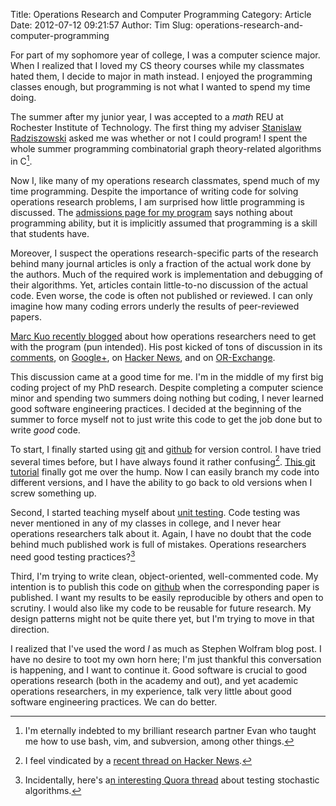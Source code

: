 Title: Operations Research and Computer Programming
Category: Article
Date: 2012-07-12 09:21:57
Author: Tim
Slug: operations-research-and-computer-programming

For part of my sophomore year of college, I was a computer science major. When I realized that I loved my CS theory courses while my classmates hated them, I decide to major in math instead. I enjoyed the programming classes enough, but programming is not what I wanted to spend my time doing.

The summer after my junior year, I was accepted to a _math_ REU at Rochester Institute of Technology. The first thing my adviser [Stanislaw Radziszowski](http://www.cs.rit.edu/~spr/) asked me was whether or not I could program! I spent the whole summer programming combinatorial graph theory-related algorithms in C[^1programming].

Now I, like many of my operations research classmates, spend much of my time programming. Despite the importance of writing code for solving operations research problems, I am surprised how little programming is discussed. The [admissions page for my program](http://www.or.ncsu.edu/admission/) says nothing about programming ability, but it is implicitly assumed that programming is a skill that students have.

Moreover, I suspect the operations research-specific parts of the research behind many journal articles is only a fraction of the actual work done by the authors. Much of the required work is implementation and debugging of their algorithms. Yet, articles contain little-to-no discussion of the actual code. Even worse, the code is often not published or reviewed. I can only imagine how many coding errors underly the results of peer-reviewed papers.

[Marc Kuo recently blogged](https://kuomarc.wordpress.com/2012/07/02/top-hackers-we-need-you-for-operations-research/) about how operations researchers need to get with the program (pun intended). His post kicked of tons of discussion in its [comments](https://kuomarc.wordpress.com/2012/07/02/top-hackers-we-need-you-for-operations-research/#comments), on [Google+](https://plus.google.com/110464871801965858778/posts/QDtHN7PcsCL), on [Hacker News](http://news.ycombinator.com/item?id=4191847), and on [OR-Exchange](http://www.or-exchange.com/questions/5783/which-programming-skillsexperience-are-essential-for-being-a-good-or-researcher-if-any?utm_medium=twitter&utm_source=twitterfeed).

This discussion came at a good time for me. I'm in the middle of my first big coding project of my PhD research. Despite completing a computer science minor and spending two summers doing nothing but coding, I never learned good software engineering practices. I decided at the beginning of the summer to force myself not to just write this code to get the job done but to write _good_ code.

To start, I finally started using [git](http://git-scm.com/) and [github](https://github.com/) for version control. I have tried several times before, but I have always found it rather confusing[^2programming]. [This git tutorial](http://www.vogella.com/articles/Git/article.html) finally got me over the hump. Now I can easily branch my code into different versions, and I have the ability to go back to old versions when I screw something up.

Second, I started teaching myself about [unit testing](http://en.wikipedia.org/wiki/Unit_testing). Code testing was never mentioned in any of my classes in college, and I never hear operations researchers talk about it. Again, I have no doubt that the code behind much published work is full of mistakes. Operations researchers need good testing practices?[^3programming]

Third, I'm trying to write clean, object-oriented, well-commented code. My intention is to publish this code on [github](https://github.com/tdhopper) when the corresponding paper is published. I want my results to be easily reproducible by others and open to scrutiny. I would also like my code to be reusable for future research. My design patterns might not be quite there yet, but I'm trying to move in that direction.

I realized that I've used the word _I_ as much as Stephen Wolfram blog post. I have no desire to toot my own horn here; I'm just thankful this conversation is happening, and I want to continue it. Good software is crucial to good operations research (both in the academy and out), and yet academic operations researchers, in my experience, talk very little about good software engineering practices. We can do better.

[^1programming]: I'm eternally indebted to my brilliant research partner Evan who taught me how to use bash, vim, and subversion, among other things.

[^2programming]: I feel vindicated by a [recent thread on Hacker News](http://news.ycombinator.com/item?id=4199772).

[^3programming]: Incidentally, here's a[n interesting Quora thread](http://www.quora.com/How-do-people-write-automated-tests-for-their-stochastic-algorithms) about testing stochastic algorithms.
